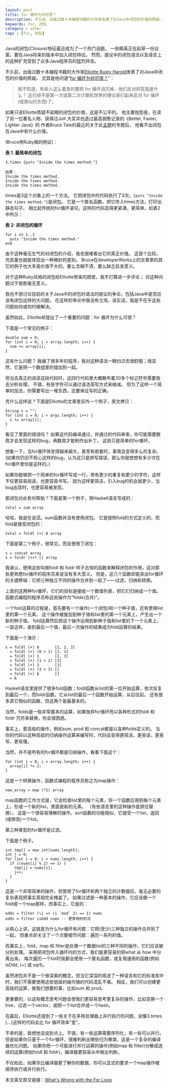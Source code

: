 ```yaml
---
layout: post
title: for 循环为何可恨？
description: 不久前，出版过数十本编程书籍的大作家发表了对Java中闭包的价值的质疑。尤其是他问道“for 循环为何可恨？”
keywords: for, 闭包
category : other
tags : [for, 闭包]
---
```


Java的闭包(Closure)特征最近成为了一个热门话题。
一些精英正在起草一份议案，要在Java将来的版本中加入闭包特征。
然而，提议中的闭包语法以及语言上的这种扩充受到了众多Java程序员的猛烈抨击。

不久前，出版过数十本编程书籍的大作家[Elliotte Rusty Harold](http://www.elharo.com/)发表了对Java中闭包的价值的质疑。
尤其是他问道“[for 循环为何可恨？](http://cafe.elharo.com/java/why-hate-the-for-loop/)”：

> 我不知道，有些人这么着急的要把 for 循环消灭掉，他们反对的究竟是什么？
> 这已经不是第一次或第二次计算机学界的理论家们起来反对 for 循环(或类似的东西)了。

如果只说Elliotte质疑不起眼的闭包的价值，这是不公平的。
他主要抱怨是，在读了另一位著名人物、获得过Jolt 大奖并创造过最高销售记录的《Better, Faster, Lighter Java》的
作者Bruce Tate的最近的关于此[主题](http://www-128.ibm.com/developerworks/java/library/j-cb01097.html)的专题后，
他看不出闭包在Java中有什么价值。

(Bruce用Ruby做的例证)：

**表 1. 最简单的闭包**

    3.times {puts "Inside the times method."}

    结果：
    Inside the times method.
    Inside the times method.
    Inside the times method.
    
times是3这个对象上的一个方法。
它把闭包中的代码执行了3次。`{puts "Inside the times method."}`是闭包。
它是一个匿名函数，把它传入times方法，打印出静态句子。
相比起传统的for循环语句，这样的代码显得更紧凑，更简单，如表2中所示：

**表 2: 非闭包的循环**

    for i in 1..3
      puts "Inside the times method."
    end

由于这种毫无生气的对闭包的介绍，我也很难看出它的真正价值。
这首个比较，充其量也就能体现出一种微妙的差别。
Bruce在developerWorks上的文章里的其它的例子也大多是价值不大的，要么含糊不清，要么缺乏启发意义。

对于这种Ruby风格的闭包给Elliotte带来的困惑，我不打算进一步评论；
对这种问题过于挑剔毫无意义。

我也不想讨论目前的关于Java中的闭包的语法的提议的争论，包括Java中是否应该有闭包这样的大问题。
在这样的争论中我没有立场，说实话，我是不在乎这些问题如何或何时被解决。

虽然如此，Elliotte却提出了一个重要的问题：for 循环为什么可恨？

下面是一个常见的例子：

    double sum = 0;
    for (int i = 0; i < array.length; i++) {
      sum += array[i];
    }

这有什么问题？
我编了很多年的程序，我对这种语法一眼扫过去很舒服；很显然，它是把一个数组里的值加到一起。

但当去真正的阅读这段代码时，这四行代码里大概散布着30多个标记符号需要我去分析处理。
不错，有些字符可以通过语法简写方式来缩减。
但为了这样一个简单的加法，你需要写出一堆东西，还要保证写的正确。

凭什么这样说？下面是Elliotte的文章里另外一个例子，原文拷贝：

    String s = "";
    for (int i = 0; i < args.length; i++) {
      s += array[i];
    }

看见了里面的错误吗？
如果这代码编译通过，并通过的代码审查，你可能需要数周才会发现这样的bug，再数周才能制作出补丁。
这些只是简单的for循环。

想象一下，当for循环体变得越来越大，甚至有嵌套时，事情会变得多么的复杂。
(如果你仍旧不担心这样的bug，认为这只是拼写错误，那么你就想想有多少次在for循环里你是这样的。)

如果你能够把一个简单的for循环写成一行，带有更少的重复和更少的字符，这样不仅更容易阅读，也更容易书写。
因为这样更简洁，引入bug的机会就更少，当bug出现时，也更容易被发现。

那闭包对此有何帮助？下面是第一个例子，用Haskell语言写成的：

    total = sum array

哈哈，我是在说谎。sum函数并没有使用闭包。
它是按照fold的方式定义的，而fold是接受闭包的：

    total = foldl (+) 0 array

下面是第二个例子，很常见，而且使用了闭包：

    s = concat array
    s = foldr (++) [] array

我承认，使用这些叫做foldl 和 foldr 样子古怪的函数来解释闭包的作用，这对那些更熟悉for循环的程序员来说没有多大意义。
但是，这几个函数却能突出for循环的关键弊端：它把三种独立不同的操作合并到一起了——过滤，归纳和转换。

上面的这两种for循环，它们的目标是接收一个数值列表，把它们归纳成一个值。
函数式编程的程序员称这些操作为“folds(合并)”。

一个fold运算的过程是，首先要有一个操作(一个闭包)和一个种子值，还有使用list里的第一个元素。
这个操作被施加到种子值和list里的第一个元素上，产生出一个新的种子值。
fold运算然后把这个操作运用到新种子值和list里的下一个元素上，一直这样，直到最后一个值，最后一次操作的结果成为fold运算的结果。

下面是一个演示：

    s = foldl (+) 0       [1, 2, 3]
      = foldl (+) (0 + 1) [2, 3]
      = foldl (+) 1       [2, 3]
      = foldl (+) (1 + 2) [3]
      = foldl (+) 3       [3]
      = foldl (+) (3 + 3) []
      = foldl (+) 6       []
      = 6
  
Haskell语言里提供了很多fold函数；foldl函数从list的第一位开始运算，依次反复到最后一个，而foldr函数，它从list的最后一个函数开始运算，从后往前。
还有很多其它相似的函数，但这两个是最基本的。

当然，folds是一些非常基本的运算，如果抛弃for循环而以各种形式的foldl 和 foldr 咒符来替换，你会很困惑。

事实上，更高级的操作，例如sum, prod 和 concat都是以各种folds定义的。
当你的代码以这种高级的归纳操作运算来编写时，代码会变得更简洁，更易读，更易写，更易懂。

当然，并不是所有的for循环都是归纳操作。看看下面这个：

    for (int i = 0; i < array.length; i++) {
      array[i] *= 2;
    }

这是一个转换操作，函数式编程的程序员称之为map操作：

    new_array = map (*2) array

map函数的工作方式是，它会检查list里的每个元素，将一个函数应用到每个元素上，形成一个新的list，里面是新的元素。
（有些语言里的这种操作是原位替换）。
这是一个很容易理解的操作。sort函数的功能相似，它接受一个list，返回(或修改)一个list。

第三种类型的for循环是过滤。

下面是个例子。

    int tmp[] = new int[nums.length];
    int j = 0;
    for (int i = 0; i < nums.length; i++) {
      if ((nums[i] % 2) == 1) {
        tmp[j] = nums[i];
        j++;
      }
    }

这是一个非常简单的操作，但使用了for循环和两个独立的计数器后，毫无必要的复杂表现把事实真相完全掩盖了。
如果过滤是一种基本的操作，它应该像一个fold或一个map那样，而事实上，它是的：

    odds = filter (\i => (i `mod` 2) == 1) nums
    odds = filter isOdd nums -- 更常用的形式

从核心上讲，这就是为什么for循环有问题：它把(至少)三种独立的操作合并到了一起，
但重点却关注了一个次要细节问题：遍历一系列的值。

而事实上，fold，map 和 filter是处理一个数据list的三种不同的操作，它们应该被分别处理。
采用把闭包传入循环内的方式，我们能更容易的把what 从 how 中分离出来。
每次遍历一个list时我都会使用一个匿名函数，或复用通用的函数(例如 isOdd, (+) 或 sqrt)。

虽然闭包并不是一个很深奥的概念，但当它深深的烙进了一种语言和它的标准库中时，我们不需要使用这些低级的操作搞的代码混乱不堪。
相反，我们可以创建更高级的运算，做我们想要的事，比如sum 和 prod。

更重要的，以这些概念思考问题会使我们更容易思考更复杂的操作，比如变换一个tree，过滤一个vector，或把一个list合并成一个hash。

在最后，Elliotte还提到了一些关于在多核处理器上并行执行的问题，说像3.times {...}这样的代码会比 for 循环效率“差”。

不幸的是，我想他没说到点上。不错，有一些运算需要序列化，有一些可以并行。
但是如果你只基于一个for循环，很难判断出哪些归为哪类，这是一个复杂的编译器优化问题。
如果你把一个可能进行并行运算的操作(例如map 和 filter)分解成连续的运算(例如foldl 和 foldr)，编译器更容易从中做出判断。

不仅如此，如果你比编译器更了解你的数据，你可以显式的要求一个map操作被顺序执行或并行执行。

本文英文原文链接：[What's Wrong with the For Loop](http://notes-on-haskell.blogspot.com/2007/02/whats-wrong-with-for-loop.html)